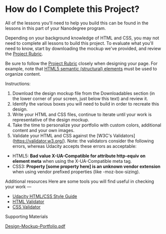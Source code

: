 # How do I Complete this Project?
All of the lessons you'll need to help you build this can be found in the lessons in this part of your Nanodegree program.

Depending on your background knowledge of HTML and CSS, you may not need to complete all lessons to build this project. To evaluate what you'll need to know, start by downloading the mockup we've provided, and review the [Project Rubric](https://review.udacity.com/#!/rubrics/45/view).

Be sure to follow the [Project Rubric](https://review.udacity.com/#!/rubrics/45/view) closely when designing your page. For example, note that [HTML5 semantic (structural) elements](https://developer.mozilla.org/en-US/docs/Learn/HTML/Introduction_to_HTML/Document_and_website_structure#Enter_HTML5_structural_elements) must be used to organize content.

Instructions:
1. Download the design mockup file from the Downloadables section (in the lower corner of your screen, just below this text) and review it.
2. Identify the various boxes you will need to build in order to recreate this design.
3. Write your HTML and CSS files, continue to iterate until your work is representative of the design mockup.
4. Take the time to personalize your portfolio with custom colors, additional content and your own images.
5. Validate your HTML and CSS against the [W3C's Validators] (https://validator.w3.org/). Note: the validators consider the following errors, whereas Udacity accepts these errors as acceptable:
  * HTML5: **Bad value X-UA-Compatible for attribute http-equiv on element meta** when using the X-UA-Compatible meta tag.
  * CSS3: **Property [some property here] is an unknown vendor extension** when using vendor prefixed properties (like -moz-box-sizing).

Additional resources
Here are some tools you will find useful in checking your work —
* [Udacity HTML/CSS Style Guide](http://udacity.github.io/frontend-nanodegree-styleguide/)
* [HTML Validator](https://validator.w3.org/#validate_by_input)
* [CSS Validator](https://jigsaw.w3.org/css-validator/#validate_by_input)

Supporting Materials

[Design-Mockup-Portfolio.pdf](https://d17h27t6h515a5.cloudfront.net/topher/2017/November/5a136147_design-mockup-portfolio/design-mockup-portfolio.pdf)
